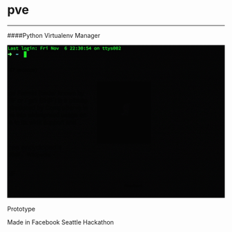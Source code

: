 # pve
---
####Python Virtualenv Manager

![](pve.gif)

Prototype

Made in Facebook Seattle Hackathon